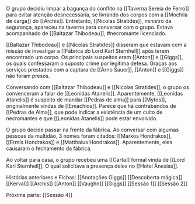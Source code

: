 O grupo decidiu limpar a bagunça do conflito na [[Taverna Sereia de Ferro]] para evitar atenção desnecessária, se livrando dos corpos com a [[Mochila de carga]] do [[Archis]]. Entretanto, [[Nicolas Stratides]], ministro da segurança, apareceu na taverna para conversar com o grupo. Estava acompanhado de [[Baltazar Thibodeau]], #necromante  licenciado.

[[Baltazar Thibodeau]] e [[Nicolas Stratides]] disseram que estavam com a missão de investigar a [[Fábrica do Lord Karl Sternhell]] após terem encontrado um corpo. Os principais suspeitos eram [[Anton]] e [[Giggs]], os quais confessaram o suposto crime por legítima defesa. Graças aos serviços prestados com a captura de [[Arno Sauer]], [[Anton]] e [[Giggs]] não foram presos.

Conversando com [[Baltazar Thibodeau]] e [[Nicolas Stratides]], o grupo os convenceram a falar de [[Leonidas Atanelis]]. Aparentemente, [[Leonidas Atanelis]] é suspeito de mandar [[Pedras de alma]] para [[Mytos]], originalmente vindas de [[Emachios]]. Parece que há contrabandos de [[Pedras de Alma]], que pode indicar a existência de um culto de necromantes e que [[Leonidas Atanelis]] pode estar envolvido.

O grupo decide passar na frente da fábrica. Ao conversar com algumas pessoas da multidão, 3 nomes foram citados: [[Markos Hondrakos]], [[Ermís Hondrakos]] e [[Matthaius Hondrakos]]. Aparentemente, eles causaram o fechamento da fábrica.

Ao voltar para casa, o grupo recebeu uma [[Carta]] formal vinda de [[Lord Karl Sternhell]]. O qual solicitava a presença deles no [[Hotel Ànesias]].

Histórias anteriores e Fichas:
[[Anotações Giggs]] [[Descoberta mágica]] [[Kerval]] [[Archis]] [[Anton]] [[Vaughn]] [[Giggs]] [[Sessão 1]] [[Sessão 2]]

Próxima parte:
[[Sessão 4]]